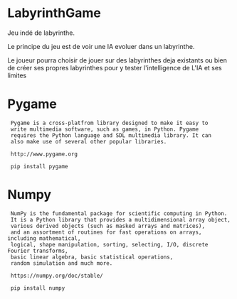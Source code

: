 # LabyrinthGame

Jeu indé de labyrinthe.

Le principe du jeu est de voir une IA evoluer dans un labyrinthe. 

Le joueur pourra choisir de jouer sur des labyrinthes deja existants ou bien de créer ses propres labyrinthes pour y tester l'intelligence de L'IA et ses limites 

Pygame
============

     Pygame is a cross-platfrom library designed to make it easy to
     write multimedia software, such as games, in Python. Pygame
     requires the Python language and SDL multimedia library. It can
     also make use of several other popular libraries.

     http://www.pygame.org
     
     pip install pygame

Numpy 
==========
     NumPy is the fundamental package for scientific computing in Python. 
     It is a Python library that provides a multidimensional array object, 
     various derived objects (such as masked arrays and matrices), 
     and an assortment of routines for fast operations on arrays, including mathematical, 
     logical, shape manipulation, sorting, selecting, I/O, discrete Fourier transforms, 
     basic linear algebra, basic statistical operations, 
     random simulation and much more.
     
     https://numpy.org/doc/stable/
     
     pip install numpy
